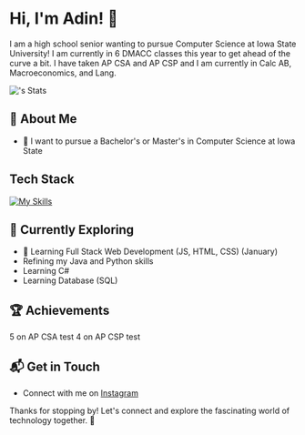 # Hi, I'm Adin! 👋

I am a high school senior wanting to pursue Computer Science at Iowa State University! I am currently in 6 DMACC classes this year to get ahead of the curve a bit. I have taken AP CSA and AP CSP and I am currently in Calc AB, Macroeconomics, and Lang.

![<adinm88>'s Stats](https://github-readme-stats.vercel.app/api?username=adinm88&theme=vue-dark&show_icons=true&hide_border=true&count_private=true)

## 🚀 About Me

- 🔭 I want to pursue a Bachelor's or Master's in Computer Science at Iowa State


## Tech Stack
[![My Skills](https://skillicons.dev/icons?i=cs,java,py,sqlite)](https://skillicons.dev)

## 🌱 Currently Exploring

- 🚀 Learning Full Stack Web Development (JS, HTML, CSS) (January)
- Refining my Java and Python skills
- Learning C#
- Learning Database (SQL)

 ## 🏆 Achievements

5 on AP CSA test
4 on AP CSP test


## 📬 Get in Touch

- Connect with me on [Instagram](https://instagram.com/adin.mujakovic)

Thanks for stopping by! Let's connect and explore the fascinating world of technology together. 🚀



<!--

Here are some ideas to get you started:

- 🔭 I’m currently working on ...
- 🌱 I’m currently learning ...
- 👯 I’m looking to collaborate on ...
- 🤔 I’m looking for help with ...
- 💬 Ask me about ...
- 📫 How to reach me: ...
- 😄 Pronouns: ...
- ⚡ Fun fact: ...
-->
